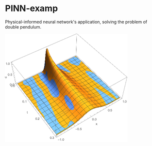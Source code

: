 # PINN-examp
Physical-informed neural network's application, solving the problem of double pendulum.

![avatar](figure/3D.png)
